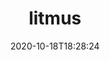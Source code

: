 ---
date: '2020-10-18T18:28:24'
draft: false
metadata:
  description: Litmus helps Kubernetes SREs and developers practice chaos engineering
    in a Kubernetes native way. Chaos experiments are published at the ChaosHub  (https://hub.litmuschaos.io).
    Community notes is at https://hackmd.io/a4Zu_sH4TZGeih-xCimi3Q
  homepage: https://litmuschaos.io
  name: litmus
  owner:
    github_url: https://github.com/litmuschaos
    login: litmuschaos
    name: Litmus Chaos
    url: https://litmuschaos.io
  url: https://github.com/litmuschaos/litmus
tags:
- k8s
title: litmus
type: tool
---
